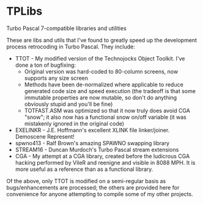 # TPLibs
Turbo Pascal 7-compatible libraries and utilities

These are libs and utils that I've found to greatly speed up the development process retrocoding in Turbo Pascal.  They include:

  * TTOT - My modified version of the Technojocks Object Toolkit.  I've done a ton of bugfixing:
    * Original version was hard-coded to 80-column screens, now supports any size screen
    * Methods have been de-normalized where applicable to reduce generated code size and speed execution (the tradeoff is that some immutable properties are now mutable, so don't do anything obviously stupid and you'll be fine)
    * TOTFAST.ASM was optimized so that it now truly does avoid CGA "snow"; it also now has a functional snow on/off variable (it was mistakenly ignored in the original code)
  * EXELINKR - J.E. Hoffmann's excellent XLINK file linker/joiner.  Demoscene Represent!
  * spwno413 - Ralf Brown's amazing SPAWNO swapping library
  * STREAM16 - Duncan Murdoch's Turbo Pascal stream extensions
  * CGA - My attempt at a CGA library, created before the ludicrous CGA hacking performed by VileR and reenigne and visible in 8088 MPH.  It is more useful as a reference than as a functional library.

Of the above, only TTOT is modified on a semi-regular basis as bugs/enhancements are processed; the others are provided here for convenience for anyone attempting to compile some of my other projects.
